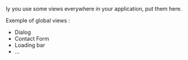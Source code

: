 Iy you use some views everywhere in your application, put them here.

Exemple of global views :

* Dialog
* Contact Form
* Loading bar
* ...
